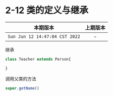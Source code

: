 # 2-12 类的定义与继承

|本期版本|上期版本
|:---:|:---:
`Sun Jun 12 14:47:04 CST 2022` | -


继承

```js
class Teacher extends Person{

}
```

调用父类的方法

```js
super.getName()
```
